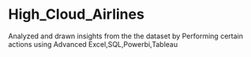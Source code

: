 # High_Cloud_Airlines
 Analyzed and drawn insights from the  the dataset by Performing certain actions using Advanced Excel,SQL,Powerbi,Tableau
